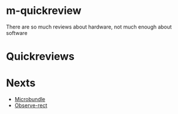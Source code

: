 # m-quickreview
There are so much reviews about hardware, not much enough about software

# Quickreviews

# Nexts

- [Microbundle](https://github.com/developit/microbundle)
- [Observe-rect](https://github.com/reach/observe-rect)
